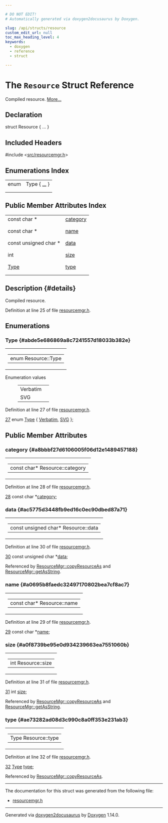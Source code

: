 ```yaml
---

# DO NOT EDIT!
# Automatically generated via doxygen2docusaurus by Doxygen.

slug: /api/structs/resource
custom_edit_url: null
toc_max_heading_level: 4
keywords:
  - doxygen
  - reference
  - struct

---
```


<div class="doxyPage">

# The `Resource` Struct Reference

<p>Compiled resource. <a href="#details">More...</a></p>

## Declaration

<div class="doxyDeclaration">
struct Resource { ... }
</div>

## Included Headers

<div class="doxyIncludesList">#include &lt;<a href="/web-doxygen/docs/api/files/src/resourcemgr-h">src/resourcemgr.h</a>&gt;
</div>

## Enumerations Index

<table class="doxyMembersIndex">

<tr class="doxyMemberIndexItem">
<td class="doxyMemberIndexItemType" align="left" valign="top">enum</td>
<td class="doxyMemberIndexItemName" align="left" valign="top">Type { <a href="#abde5e686869a8c7241557d18033b382e">...</a> }</td>
</tr>
<tr class="doxyMemberIndexDescription">
<td class="doxyMemberIndexDescriptionLeft"></td>
<td class="doxyMemberIndexDescriptionRight">
</td>
</tr>
<tr class="doxyMemberIndexSeparator">
<td class="doxyMemberIndexSeparator" colspan="2"></td>
</tr>

</table>

## Public Member Attributes Index

<table class="doxyMembersIndex">

<tr class="doxyMemberIndexItem">
<td class="doxyMemberIndexItemType" align="left" valign="top">const char *</td>
<td class="doxyMemberIndexItemName" align="left" valign="top"><a href="#a8bbbf27d6106005f06d12e1489457188">category</a></td>
</tr>
<tr class="doxyMemberIndexDescription">
<td class="doxyMemberIndexDescriptionLeft"></td>
<td class="doxyMemberIndexDescriptionRight">
</td>
</tr>
<tr class="doxyMemberIndexSeparator">
<td class="doxyMemberIndexSeparator" colspan="2"></td>
</tr>

<tr class="doxyMemberIndexItem">
<td class="doxyMemberIndexItemType" align="left" valign="top">const char *</td>
<td class="doxyMemberIndexItemName" align="left" valign="top"><a href="#a0695b8faedc32497170802bea7cf8ac7">name</a></td>
</tr>
<tr class="doxyMemberIndexDescription">
<td class="doxyMemberIndexDescriptionLeft"></td>
<td class="doxyMemberIndexDescriptionRight">
</td>
</tr>
<tr class="doxyMemberIndexSeparator">
<td class="doxyMemberIndexSeparator" colspan="2"></td>
</tr>

<tr class="doxyMemberIndexItem">
<td class="doxyMemberIndexItemType" align="left" valign="top">const unsigned char *</td>
<td class="doxyMemberIndexItemName" align="left" valign="top"><a href="#ac5775d3448fb9ed16c0ec90dbed87a71">data</a></td>
</tr>
<tr class="doxyMemberIndexDescription">
<td class="doxyMemberIndexDescriptionLeft"></td>
<td class="doxyMemberIndexDescriptionRight">
</td>
</tr>
<tr class="doxyMemberIndexSeparator">
<td class="doxyMemberIndexSeparator" colspan="2"></td>
</tr>

<tr class="doxyMemberIndexItem">
<td class="doxyMemberIndexItemType" align="left" valign="top">int</td>
<td class="doxyMemberIndexItemName" align="left" valign="top"><a href="#a0f8739be95e0d934239663ea7551060b">size</a></td>
</tr>
<tr class="doxyMemberIndexDescription">
<td class="doxyMemberIndexDescriptionLeft"></td>
<td class="doxyMemberIndexDescriptionRight">
</td>
</tr>
<tr class="doxyMemberIndexSeparator">
<td class="doxyMemberIndexSeparator" colspan="2"></td>
</tr>

<tr class="doxyMemberIndexItem">
<td class="doxyMemberIndexItemType" align="left" valign="top"><a href="#abde5e686869a8c7241557d18033b382e">Type</a></td>
<td class="doxyMemberIndexItemName" align="left" valign="top"><a href="#ae73282ad08d3c990c8a0ff353e231ab3">type</a></td>
</tr>
<tr class="doxyMemberIndexDescription">
<td class="doxyMemberIndexDescriptionLeft"></td>
<td class="doxyMemberIndexDescriptionRight">
</td>
</tr>
<tr class="doxyMemberIndexSeparator">
<td class="doxyMemberIndexSeparator" colspan="2"></td>
</tr>

</table>

## Description {#details}

<p>Compiled resource.</p>

<p>Definition at line 25 of file <a href="/web-doxygen/docs/api/files/src/resourcemgr-h">resourcemgr.h</a>.</p>


<div class="doxySectionDef">

## Enumerations

### Type {#abde5e686869a8c7241557d18033b382e}

<div class="doxyMemberItem">
<div class="doxyMemberProto">
<table class="doxyMemberLabels">
<tr class="doxyMemberLabels">
<td class="doxyMemberLabelsLeft">
<table class="doxyMemberName">
<tr>
<td class="doxyMemberName">enum Resource::Type </td>
</tr>
</table>
</td>
</tr>
</table>
</div>
<div class="doxyMemberDoc">


<dl class="doxyEnumList">
<dt class="doxyEnumTableTitle">Enumeration values</dt>
<dd>
<table class="doxyEnumTable">

<tr class="doxyEnumItem">
<td class="doxyEnumItemName">Verbatim<a id="abde5e686869a8c7241557d18033b382eaf197aa4cab57b5ab94f906de74015e27"></a></td>
<td class="doxyEnumItemDescription"></td>
</tr>

<tr class="doxyEnumItem">
<td class="doxyEnumItemName">SVG<a id="abde5e686869a8c7241557d18033b382eabb7175dffd36169ed5e9dedf6e508bdf"></a></td>
<td class="doxyEnumItemDescription"></td>
</tr>

</table>
</dd>
</dl>

<p>Definition at line 27 of file <a href="/web-doxygen/docs/api/files/src/resourcemgr-h">resourcemgr.h</a>.</p>


<div class="doxyProgramListing">

<div class="doxyCodeLine"><span class="doxyLineNumber"><a href="#abde5e686869a8c7241557d18033b382eabb7175dffd36169ed5e9dedf6e508bdf">27</a></span><span class="doxyLineContent"><span class="doxyHighlight">  </span><span class="doxyHighlightKeyword">enum</span><span class="doxyHighlight"> <a href="#abde5e686869a8c7241557d18033b382e">Type</a> { <a href="#abde5e686869a8c7241557d18033b382eaf197aa4cab57b5ab94f906de74015e27">Verbatim</a>, <a href="#abde5e686869a8c7241557d18033b382eabb7175dffd36169ed5e9dedf6e508bdf">SVG</a> };</span></span></div>

</div>

</div>
</div>

</div>

<div class="doxySectionDef">

## Public Member Attributes

### category {#a8bbbf27d6106005f06d12e1489457188}

<div class="doxyMemberItem">
<div class="doxyMemberProto">
<table class="doxyMemberLabels">
<tr class="doxyMemberLabels">
<td class="doxyMemberLabelsLeft">
<table class="doxyMemberName">
<tr>
<td class="doxyMemberName">const char* Resource::category</td>
</tr>
</table>
</td>
</tr>
</table>
</div>
<div class="doxyMemberDoc">



<p>Definition at line 28 of file <a href="/web-doxygen/docs/api/files/src/resourcemgr-h">resourcemgr.h</a>.</p>


<div class="doxyProgramListing">

<div class="doxyCodeLine"><span class="doxyLineNumber"><a href="#a8bbbf27d6106005f06d12e1489457188">28</a></span><span class="doxyLineContent"><span class="doxyHighlight">  </span><span class="doxyHighlightKeyword">const</span><span class="doxyHighlight"> </span><span class="doxyHighlightKeywordType">char</span><span class="doxyHighlight"> *<a href="#a8bbbf27d6106005f06d12e1489457188">category</a>;</span></span></div>

</div>

</div>
</div>

### data {#ac5775d3448fb9ed16c0ec90dbed87a71}

<div class="doxyMemberItem">
<div class="doxyMemberProto">
<table class="doxyMemberLabels">
<tr class="doxyMemberLabels">
<td class="doxyMemberLabelsLeft">
<table class="doxyMemberName">
<tr>
<td class="doxyMemberName">const unsigned char* Resource::data</td>
</tr>
</table>
</td>
</tr>
</table>
</div>
<div class="doxyMemberDoc">



<p>Definition at line 30 of file <a href="/web-doxygen/docs/api/files/src/resourcemgr-h">resourcemgr.h</a>.</p>


<div class="doxyProgramListing">

<div class="doxyCodeLine"><span class="doxyLineNumber"><a href="#ac5775d3448fb9ed16c0ec90dbed87a71">30</a></span><span class="doxyLineContent"><span class="doxyHighlight">  </span><span class="doxyHighlightKeyword">const</span><span class="doxyHighlight"> </span><span class="doxyHighlightKeywordType">unsigned</span><span class="doxyHighlight"> </span><span class="doxyHighlightKeywordType">char</span><span class="doxyHighlight"> *<a href="#ac5775d3448fb9ed16c0ec90dbed87a71">data</a>;</span></span></div>

</div>


<p>Referenced by <a href="/web-doxygen/docs/api/classes/resourcemgr/#ad396917a059d354b1ff240b9af3a006c">ResourceMgr::copyResourceAs</a> and <a href="/web-doxygen/docs/api/classes/resourcemgr/#aa60ef164e79a11cfa31de29221db11aa">ResourceMgr::getAsString</a>.</p>

</div>
</div>

### name {#a0695b8faedc32497170802bea7cf8ac7}

<div class="doxyMemberItem">
<div class="doxyMemberProto">
<table class="doxyMemberLabels">
<tr class="doxyMemberLabels">
<td class="doxyMemberLabelsLeft">
<table class="doxyMemberName">
<tr>
<td class="doxyMemberName">const char* Resource::name</td>
</tr>
</table>
</td>
</tr>
</table>
</div>
<div class="doxyMemberDoc">



<p>Definition at line 29 of file <a href="/web-doxygen/docs/api/files/src/resourcemgr-h">resourcemgr.h</a>.</p>


<div class="doxyProgramListing">

<div class="doxyCodeLine"><span class="doxyLineNumber"><a href="#a0695b8faedc32497170802bea7cf8ac7">29</a></span><span class="doxyLineContent"><span class="doxyHighlight">  </span><span class="doxyHighlightKeyword">const</span><span class="doxyHighlight"> </span><span class="doxyHighlightKeywordType">char</span><span class="doxyHighlight"> *<a href="#a0695b8faedc32497170802bea7cf8ac7">name</a>;</span></span></div>

</div>

</div>
</div>

### size {#a0f8739be95e0d934239663ea7551060b}

<div class="doxyMemberItem">
<div class="doxyMemberProto">
<table class="doxyMemberLabels">
<tr class="doxyMemberLabels">
<td class="doxyMemberLabelsLeft">
<table class="doxyMemberName">
<tr>
<td class="doxyMemberName">int Resource::size</td>
</tr>
</table>
</td>
</tr>
</table>
</div>
<div class="doxyMemberDoc">



<p>Definition at line 31 of file <a href="/web-doxygen/docs/api/files/src/resourcemgr-h">resourcemgr.h</a>.</p>


<div class="doxyProgramListing">

<div class="doxyCodeLine"><span class="doxyLineNumber"><a href="#a0f8739be95e0d934239663ea7551060b">31</a></span><span class="doxyLineContent"><span class="doxyHighlight">  </span><span class="doxyHighlightKeywordType">int</span><span class="doxyHighlight"> <a href="#a0f8739be95e0d934239663ea7551060b">size</a>;</span></span></div>

</div>


<p>Referenced by <a href="/web-doxygen/docs/api/classes/resourcemgr/#ad396917a059d354b1ff240b9af3a006c">ResourceMgr::copyResourceAs</a> and <a href="/web-doxygen/docs/api/classes/resourcemgr/#aa60ef164e79a11cfa31de29221db11aa">ResourceMgr::getAsString</a>.</p>

</div>
</div>

### type {#ae73282ad08d3c990c8a0ff353e231ab3}

<div class="doxyMemberItem">
<div class="doxyMemberProto">
<table class="doxyMemberLabels">
<tr class="doxyMemberLabels">
<td class="doxyMemberLabelsLeft">
<table class="doxyMemberName">
<tr>
<td class="doxyMemberName">Type Resource::type</td>
</tr>
</table>
</td>
</tr>
</table>
</div>
<div class="doxyMemberDoc">



<p>Definition at line 32 of file <a href="/web-doxygen/docs/api/files/src/resourcemgr-h">resourcemgr.h</a>.</p>


<div class="doxyProgramListing">

<div class="doxyCodeLine"><span class="doxyLineNumber"><a href="#ae73282ad08d3c990c8a0ff353e231ab3">32</a></span><span class="doxyLineContent"><span class="doxyHighlight">  <a href="#abde5e686869a8c7241557d18033b382e">Type</a> <a href="#ae73282ad08d3c990c8a0ff353e231ab3">type</a>;</span></span></div>

</div>


<p>Referenced by <a href="/web-doxygen/docs/api/classes/resourcemgr/#ad396917a059d354b1ff240b9af3a006c">ResourceMgr::copyResourceAs</a>.</p>

</div>
</div>

</div>

<hr/>

The documentation for this struct was generated from the following file:

<ul>
<li><a href="/web-doxygen/docs/api/files/src/resourcemgr-h">resourcemgr.h</a></li>
</ul>

<hr/>

<p class="doxyGeneratedBy">Generated via <a href="https://github.com/xpack/doxygen2docusaurus">doxygen2docusaurus</a> by <a href="https://www.doxygen.nl">Doxygen</a> 1.14.0.</p>

</div>
